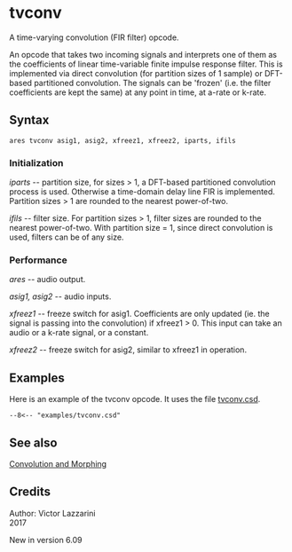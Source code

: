 <!--
id:tvconv
category:Signal Modifiers:Convolution and Morphing
-->
# tvconv
A time-varying convolution (FIR filter) opcode.

An opcode that takes two incoming signals and interprets one of them as the coefficients of linear time-variable finite impulse response filter. This is implemented via direct convolution (for partition sizes of 1 sample) or DFT-based partitioned convolution. The signals can be 'frozen' (i.e. the filter coefficients are kept the same) at any point in time, at a-rate or k-rate.

## Syntax
``` csound-orc
ares tvconv asig1, asig2, xfreez1, xfreez2, iparts, ifils
```

### Initialization

_iparts_ -- partition size, for sizes > 1, a DFT-based partitioned convolution process is used. Otherwise a time-domain delay line FIR is implemented. Partition sizes > 1 are rounded to the nearest power-of-two.

_ifils_ -- filter size. For partition sizes > 1, filter sizes are rounded to the nearest power-of-two. With partition size = 1, since direct convolution is used, filters can be of any size.

### Performance

_ares_ -- audio output.

_asig1, asig2_ -- audio inputs.

_xfreez1_ -- freeze switch for asig1. Coefficients are only updated (ie. the signal is passing into the convolution) if xfreez1 > 0. This input can take an audio or a k-rate signal, or a constant.

_xfreez2_ -- freeze switch for asig2, similar to xfreez1 in operation.

## Examples

Here is an example of the tvconv opcode. It uses the file [tvconv.csd](../../examples/tvconv.csd).

``` csound-csd title="Example of the tvconv opcode." linenums="1"
--8<-- "examples/tvconv.csd"
```

## See also

[Convolution and Morphing](../../sigmod/conmorph)

## Credits

Author: Victor Lazzarini <br>
2017<br>

New in version 6.09
